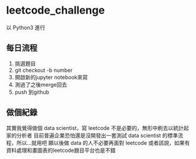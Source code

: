 # leetcode_challenge

以 Python3 進行

## 每日流程
1. 挑選題目
2. git checkout -b number
3. 開啟新的jupyter notebook來寫
4. 測過了之後merge回去
5. push 到github

## 做個紀錄
其實我覺得做個 data scientist，寫 leetcode 不是必要的，無形中刷去以統計起家的分析者
目前普遍企業恐怕還是沒開發出一套測試 data scientist 的標準流程，所以...就用吧
願以後做 data 的人不必要再面對 leetcode
或者該說，如果有資料處理和畫圖表的leetcode題目平台也是不錯